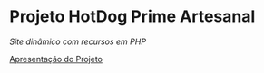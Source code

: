 # Projeto HotDog Prime Artesanal

*Site dinâmico com recursos em PHP* 

<a href="https://www.canva.com/design/DAFZPQJ6_68/PFGPz3vCvuPjm2JXKDjf3g/view?utm_content=DAFZPQJ6_68&utm_campaign=designshare&utm_medium=link&utm_source=homepage_design_menu">Apresentação do Projeto</a>
